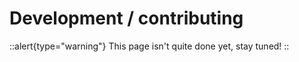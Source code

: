 # Development / contributing

::alert{type="warning"}
This page isn't quite done yet, stay tuned!
::

<!--
TODO
- Development setup
- How to make new sources/embeds (link to the page)
- How to use the fetchers, when to use proxiedFetcher
- How to use the context
- Testing of contributions
-->
